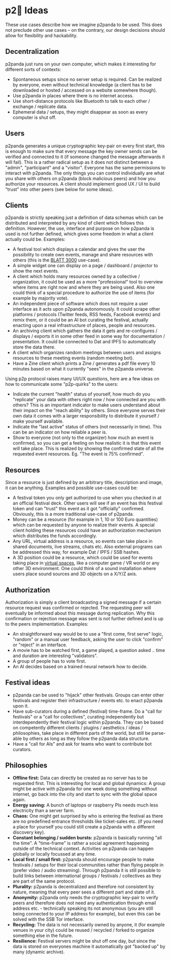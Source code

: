 # p2:panda_face: Ideas

These use cases describe how we imagine p2panda to be used. This does not preclude other use cases – on the contrary, our design decisions should allow for flexibility and hackability.

## Decentralization

p2panda just runs on your own computer, which makes it interesting for different sorts of contexts:

- Spontaneous setups since no server setup is required. Can be realized by everyone, even without technical knowledge (a client has to be downloaded or hosted / accessed on a website somewhere though).
- Use p2panda in places where there is no internet access.
- Use short-distance protocols like Bluetooth to talk to each other / exchange / replicate data.
- Ephemeral data / setups, they might disappear as soon as every computer is shut off.

## Users

p2panda generates a unique cryptographic key-pair on every first start, this is enough to make sure that every message the key owner sends can be verified and connected to it (if someone changed the message afterwards it will fail). This is a rather radical setup as it does not distinct between a "admin", "participant" and a "visitor". Everyone has the same permissions to interact with p2panda. The only things you can control individually are what you share with others on p2panda (block malicious peers) and how you authorize your resources. A client should implement good UX / UI to build "trust" into other peers (see below for some ideas).

## Clients

p2panda is strictly speaking just a definition of data schemas which can be distributed and interpreted by any kind of client which follows this definition. However, the use, interface and purpose on how p2panda is used is not further defined, which gives some freedom in what a client actually could be. Examples:

- A festival tool which displays a calendar and gives the user the possibility to create own events, manage and share resources with others (this is the [BLATT 3000](https://hoffnung3000.de) use-case).
- A simple widget one can display on a page / dashboard / projector to show the next events.
- A client which holds many resources owned by a collective / organization, it could be used as a more "professional" tool to overview where items are right now and where they are being used. Also one could think of a special procedure to authorize the use of items (for example by majority vote).
- An independent piece of software which does not require a user interface as it acts upon p2panda autonomously. It could scrape other platforms / protocols (Twitter feeds, RSS feeds, Facebook events) and remix them, or it could be an AI bot curating the festival, actually enacting upon a real infrastructure of places, people and resources.
- An archiving client which gathers the data it gets and re-configures / displays / exports it in some other feed in some way for documentation / presentation. It could be connected to Dat and IPFS to automatically store the data there.
- A client which organizes random meetings between users and assigns resources to these meeting events (random meeting bot).
- Have a Zine client which prints a Zine / generates a pdf file every 10 minutes based on what it currently "sees" in the p2panda universe.

Using p2p protocol raises many UI/UX questions, here are a few ideas on how to communicate some "p2p-quirks" to the users:

- Indicate the current "health" status of yourself, how much do you "replicate" your data with others right now / how connected are you with others? This is an important indicator to make users understand about their impact on the "reach ability" by others. Since everyone serves their own data it comes with a larger responsibility to distribute it yourself / make yourself available.
- Indicate the "last active" status of others (not necessarily in time). This can be an indicator on how reliable a peer is.
- Show to everyone (not only to the organizer) how much an event is confirmed, so you can get a feeling on how realistic it is that this event will take place. This is realized by showing the confirmed state of all the requested event resources. Eg. "The event is 75% confirmed".

## Resources

Since a resource is just defined by an arbitrary title, description and image, it can be anything. Examples and possible use-cases could be:

- A festival token you only get authorized to use when you checked in at an official festival deck. Other users will see if an event has this festival token and can "trust" this event as it got "officially" confirmed. Obviously, this is a more traditional use-case of p2panda.
- Money can be a resource (for example in 1, 10 or 100 Euro quantities) which can be requested by anyone to realize their events. A special client holding these resources could have an authorization mechanism which distributes the funds accordingly.
- Any URL, virtual address is a resource, so events can take place in shared documents, live streams, chats etc. Also external programs can be addressed this way, for example Dat / IPFS / SSB hashes.
- A 3D position could be a resource, which could be used for events taking place in [virtual spaces](https://github.com/RangerMauve/local-first-cyberspace), like a computer game / VR world or any other 3D environment. One could think of a sound installation where users place sound sources and 3D objects on a X/Y/Z axis.

## Authorization

Authorization is simply a client broadcasting a signed message if a certain resource request was confirmed or rejected. The requesting peer will eventually be informed about this message during replication. Why this confirmation or rejection message was sent is not further defined and is up to the peers implementation. Examples:

- An straightforward way would be to use a "first come, first serve" logic, "random" or a manual user feedback, asking the user to click "confirm" or "reject" in an interface.
- A movie has to be watched first, a game played, a question asked .. time and duration are interesting "validators".
- A group of people has to vote first.
- An AI decides based on a trained neural network how to decide.

## Festival ideas

- p2panda can be used to "hijack" other festivals. Groups can enter other festivals and register their infrastructure / events etc. to enact p2panda upon it.
- Have sub-curators during a defined (festival) time-frame. Do a "call for festivals" or a "call for collectives", curating independently but interdependently their festival logic within p2panda. They can be based on competently different clients / plugins / aesthetics / ideas / philosophies, take place in different parts of the world, but still be parse-able by others as long as they follow the p2panda data structure.
- Have a "call for AIs" and ask for teams who want to contribute bot curators.

## Philosophies

- **Offline first:** Data can directly be created as no server has to be requested first. This is interesting for local and global dynamics: A group might be active with p2panda for one week doing something without internet, go back into the city and start to sync with the global space again.
- **Energy saving:** A bunch of laptops or raspberry PIs needs much less electricity than a server farm.
- **Chaos:** One might get surprised by who is entering the festival as there are no predefined entrance thresholds like ticket-sales etc. (if you need a place for yourself you could still create a p2panda with a different discovery key).
- **Constant belonging / sudden bursts:** p2panda is basically running "all the time". A "time-frame" is rather a social agreement happening outside of the technical context. Activities on p2panda can happen globally or locally focussed at any time.
- **Local first / small first:** p2panda should encourage people to make festivals / setups for their local communities rather than flying people in (prefer video / audio streaming). Through p2panda it is still possible to build links between international groups / festivals / collectives as they are part of the same protocol.
- **Plurality:** p2panda is decentralized and therefore not consistent by nature, meaning that every peer sees a different part and state of it.
- **Anonymity:** p2panda only needs the cryptographic key-pair to verify peers and therefore does not need any authentication through email address etc. - technically speaking its not anonymous (you are still being connected to your IP address for example), but even this can be solved with the SSB Tor interface.
- **Recycling:** The data is not necessarily owned by anyone, it (for example venues in your city) could be reused / recycled / forked to organize something else in the future.
- **Resilience:** Festival servers might be shut off one day, but since the data is stored on everyones machine it automatically got "backed up" by many (dynamic archive).
